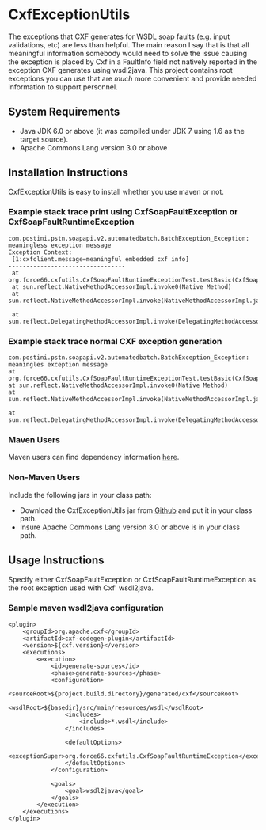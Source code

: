 # CxfExceptionUtils  
The exceptions that CXF generates for WSDL soap faults (e.g. input validations, etc) are less than helpful.  The main reason I say that is that all meaningful information somebody would need to solve the issue causing the exception is placed by Cxf in a FaultInfo field not natively reported in the exception CXF generates using wsdl2java.  This project contains root exceptions you can use that are *much* more convenient and provide needed information to support personnel.

## System Requirements  
* Java JDK 6.0 or above (it was compiled under JDK 7 using 1.6 as the target source).
* Apache Commons Lang version 3.0 or above

## Installation Instructions  
CxfExceptionUtils is easy to install whether you use maven or not.

### Example stack trace print using CxfSoapFaultException or CxfSoapFaultRuntimeException  
```  
com.postini.pstn.soapapi.v2.automatedbatch.BatchException_Exception: meaningless exception message
Exception Context:
 [1:cxfclient.message=meaningful embedded cxf info]
---------------------------------
 at org.force66.cxfutils.CxfSoapFaultRuntimeExceptionTest.testBasic(CxfSoapFaultRuntimeExceptionTest.java:28)
 at sun.reflect.NativeMethodAccessorImpl.invoke0(Native Method)
 at sun.reflect.NativeMethodAccessorImpl.invoke(NativeMethodAccessorImpl.java:57)

 at sun.reflect.DelegatingMethodAccessorImpl.invoke(DelegatingMethodAccessorImpl.java:43)
 ```  
 ### Example stack trace normal CXF exception generation  
 ```  
 com.postini.pstn.soapapi.v2.automatedbatch.BatchException_Exception: meaningles exception message
 at org.force66.cxfutils.CxfSoapFaultRuntimeExceptionTest.testBasic(CxfSoapFaultRuntimeExceptionTest.java:28)
 at sun.reflect.NativeMethodAccessorImpl.invoke0(Native Method)
 at sun.reflect.NativeMethodAccessorImpl.invoke(NativeMethodAccessorImpl.java:57)

 at sun.reflect.DelegatingMethodAccessorImpl.invoke(DelegatingMethodAccessorImpl.java:43)
 ```  

### Maven Users  
Maven users can find dependency information [here](http://search.maven.org/#search%7Cga%7C1%7Ca%3A%22CxfExceptionUtils%22).

### Non-Maven Users  
Include the following jars in your class path:  
* Download the CxfExceptionUtils jar from [Github](https://github.com/Force66/CxfExceptionUtils/releases) and put it in your class path.  
* Insure Apache Commons Lang version 3.0 or above is in your class path.  

## Usage Instructions  
Specify either CxfSoapFaultException or CxfSoapFaultRuntimeException as the root exception used with Cxf' wsdl2java.  

### Sample maven wsdl2java configuration
```  
<plugin>
	<groupId>org.apache.cxf</groupId>
	<artifactId>cxf-codegen-plugin</artifactId>
	<version>${cxf.version}</version>
	<executions>
		<execution>
			<id>generate-sources</id>
			<phase>generate-sources</phase>
			<configuration>
				<sourceRoot>${project.build.directory}/generated/cxf</sourceRoot>
				<wsdlRoot>${basedir}/src/main/resources/wsdl</wsdlRoot>
				<includes>
					<include>*.wsdl</include>
				</includes>

				<defaultOptions>
					<exceptionSuper>org.force66.cxfutils.CxfSoapFaultRuntimeException</exceptionSuper>
				</defaultOptions>
			</configuration>

			<goals>
				<goal>wsdl2java</goal>
			</goals>
		</execution>
	</executions>
</plugin>
```  


